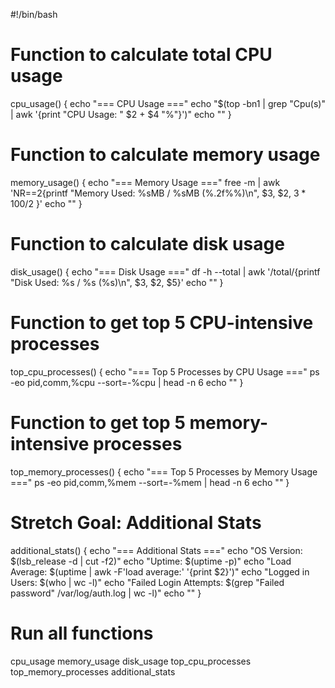 #!/bin/bash

# Function to calculate total CPU usage
cpu_usage() {
    echo "=== CPU Usage ==="
    echo "$(top -bn1 | grep "Cpu(s)" | awk '{print "CPU Usage: " $2 + $4 "%"}')"
    echo ""
}

# Function to calculate memory usage
memory_usage() {
    echo "=== Memory Usage ==="
    free -m | awk 'NR==2{printf "Memory Used: %sMB / %sMB (%.2f%%)\n", $3, $2, $3*100/$2 }'
    echo ""
}

# Function to calculate disk usage
disk_usage() {
    echo "=== Disk Usage ==="
    df -h --total | awk '/total/{printf "Disk Used: %s / %s (%s)\n", $3, $2, $5}'
    echo ""
}

# Function to get top 5 CPU-intensive processes
top_cpu_processes() {
    echo "=== Top 5 Processes by CPU Usage ==="
    ps -eo pid,comm,%cpu --sort=-%cpu | head -n 6
    echo ""
}

# Function to get top 5 memory-intensive processes
top_memory_processes() {
    echo "=== Top 5 Processes by Memory Usage ==="
    ps -eo pid,comm,%mem --sort=-%mem | head -n 6
    echo ""
}

# Stretch Goal: Additional Stats
additional_stats() {
    echo "=== Additional Stats ==="
    echo "OS Version: $(lsb_release -d | cut -f2)"
    echo "Uptime: $(uptime -p)"
    echo "Load Average: $(uptime | awk -F'load average:' '{print $2}')"
    echo "Logged in Users: $(who | wc -l)"
    echo "Failed Login Attempts: $(grep "Failed password" /var/log/auth.log | wc -l)"
    echo ""
}

# Run all functions
cpu_usage
memory_usage
disk_usage
top_cpu_processes
top_memory_processes
additional_stats
